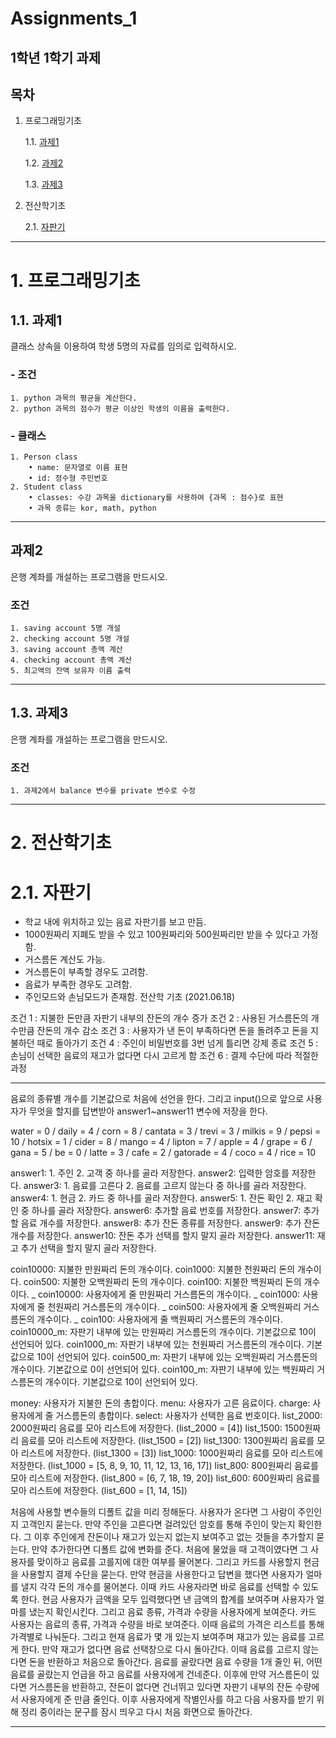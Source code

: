 # Assignments_1
1학년 1학기 과제
---

## 목차
1. 프로그래밍기초

    1.1. [과제1](#1.1.-과제1)
    
    1.2. [과제2](#과제2)
    
    1.3. [과제3](#과제3)
    
2. 전산학기초

    2.1. [자판기](#자판기)

---

# 1. 프로그래밍기초

## 1.1. 과제1

클래스 상속을 이용하여 학생 5명의 자료를 임의로 입력하시오.

### - 조건
    1. python 과목의 평균을 계산한다.
    2. python 과목의 점수가 평균 이상인 학생의 이름을 출력한다.
### - 클래스
    1. Person class
        • name: 문자열로 이름 표현
        • id: 정수형 주민번호
    2. Student class
        • classes: 수강 과목을 dictionary를 사용하여 {과목 : 점수}로 표현
        • 과목 종류는 kor, math, python
    
---
    
## 과제2

은행 계좌를 개설하는 프로그램을 만드시오.

### 조건
    1. saving account 5명 개설
    2. checking account 5명 개설
    3. saving account 총액 계산
    4. checking account 총액 계산
    5. 최고액의 잔액 보유자 이름 출력
    
---
    
## 1.3. 과제3

은행 계좌를 개설하는 프로그램을 만드시오.

### 조건
    1. 과제2에서 balance 변수를 private 변수로 수정

     
---

# 2. 전산학기초

# 2.1. 자판기
- 학교 내에 위치하고 있는 음료 자판기를 보고 만듬.
- 1000원짜리 지폐도 받을 수 있고 100원짜리와 500원짜리만 받을 수 있다고 가정함.
- 거스름돈 계산도 가능.
- 거스름돈이 부족할 경우도 고려함.
- 음료가 부족한 경우도 고려함.
- 주인모드와 손님모드가 존재함.
전산학 기초 (2021.06.18)

조건 1 : 지불한 돈만큼 자판기 내부의 잔돈의 개수 증가
조건 2 : 사용된 거스름돈의 개수만큼 잔돈의 개수 감소
조건 3 : 사용자가 낸 돈이 부족하다면 돈을 돌려주고 돈을 지불하던 때로 돌아가기
조건 4 : 주인이 비밀번호를 3번 넘게 틀리면 강제 종료
조건 5 : 손님이 선택한 음료의 재고가 없다면 다시 고르게 함
조건 6 : 결제 수단에 따라 적절한 과정

---

음료의 종류별 개수를 기본값으로 처음에 선언을 한다.
그리고 input()으로 앞으로 사용자가 무엇을 할지를 답변받아 answer1~answer11 변수에 저장을 한다.

water = 0 / daily = 4 / corn = 8 / cantata = 3 / trevi = 3 / milkis = 9 / pepsi = 10 /
hotsix = 1 / cider = 8 / mango = 4 / lipton = 7 / apple = 4 / grape = 6 / gana = 5 /
be = 0 / latte = 3 / cafe = 2 / gatorade = 4 / coco = 4 / rice = 10

answer1: 1. 주인 2. 고객 중 하나를 골라 저장한다.
answer2: 입력한 암호를 저장한다.
answer3: 1. 음료를 고른다 2. 음료를 고르지 않는다 중 하나를 골라 저장한다.
answer4: 1. 현금 2. 카드 중 하나를 골라 저장한다.
answer5: 1. 잔돈 확인 2. 재고 확인 중 하나를 골라 저장한다.
answer6: 추가할 음료 번호를 저장한다.
answer7: 추가할 음료 개수를 저장한다.
answer8: 추가 잔돈 종류를 저장한다.
answer9: 추가 잔돈 개수를 저장한다.
answer10: 잔돈 추가 선택를 할지 말지 골라 저장한다.
answer11: 재고 추가 선택을 할지 말지 골라 저장한다.

coin10000: 지불한 만원짜리 돈의 개수이다.
coin1000: 지불한 천원짜리 돈의 개수이다.
coin500: 지불한 오백원짜리 돈의 개수이다.
coin100: 지불한 백원짜리 돈의 개수이다.
_ coin10000: 사용자에게 줄 만원짜리 거스름돈의 개수이다.
_ coin1000: 사용자에게 줄 천원짜리 거스름돈의 개수이다.
_ coin500: 사용자에게 줄 오백원짜리 거스름돈의 개수이다.
_ coin100: 사용자에게 줄 백원짜리 거스름돈의 개수이다.
coin10000_m: 자판기 내부에 있는 만원짜리 거스름돈의 개수이다. 기본값으로 10이 선언되어 있다.
coin1000_m: 자판기 내부에 있는 천원짜리 거스름돈의 개수이다. 기본값으로 10이 선언되어 있다.
coin500_m: 자판기 내부에 있는 오백원짜리 거스름돈의 개수이다. 기본값으로 0이 선언되어 있다.
coin100_m: 자판기 내부에 있는 백원짜리 거스름돈의 개수이다. 기본값으로 10이 선언되어 있다.

money: 사용자가 지불한 돈의 총합이다.
menu: 사용자가 고른 음료이다.
charge: 사용자에게 줄 거스름돈의 총합이다.
select: 사용자가 선택한 음료 번호이다.
list_2000: 2000원짜리 음료를 모아 리스트에 저장한다. (list_2000 = [4])
list_1500: 1500원짜리 음료를 모아 리스트에 저장한다. (list_1500 = [2])
list_1300: 1300원짜리 음료를 모아 리스트에 저장한다. (list_1300 = [3])
list_1000: 1000원짜리 음료를 모아 리스트에 저장한다. (list_1000 = [5, 8, 9, 10, 11, 12, 13, 16, 17])
list_800: 800원짜리 음료를 모아 리스트에 저장한다. (list_800 = [6, 7, 18, 19, 20])
list_600: 600원짜리 음료를 모아 리스트에 저장한다. (list_600 = [1, 14, 15])

 처음에 사용할 변수들의 디폴트 값을 미리 정해둔다.
사용자가 온다면 그 사람이 주인인지 고객인지 묻는다.
만약 주인을 고른다면 걸려있던 암호를 통해 주인이 맞는지 확인한다.
그 이후 주인에게 잔돈이나 재고가 있는지 없는지 보여주고 없는 것들을 추가할지 묻는다.
만약 추가한다면 디폴트 값에 변화를 준다.
처음에 물었을 때 고객이였다면 그 사용자를 맞이하고 음료를 고를지에 대한 여부를 물어본다.
그리고 카드를 사용할지 현금을 사용할지 결제 수단을 묻는다.
만약 현금을 사용한다고 답변을 했다면 사용자가 얼마를 낼지 각각 돈의 개수를 물어본다.
이때 카드 사용자라면 바로 음료를 선택할 수 있도록 한다.
현금 사용자가 금액을 모두 입력했다면 낸 금액의 합계를 보여주며 사용자가 얼마를 냈는지 확인시킨다.
그리고 음료 종류, 가격과 수량을 사용자에게 보여준다.
카드 사용자는 음료의 종류, 가격과 수량을 바로 보여준다.
이때 음료의 가격은 리스트를 통해 가격별로 나눠둔다.
그리고 현재 음료가 몇 개 있는지 보여주며 재고가 있는 음료를 고르게 한다.
만약 재고가 없다면 음료 선택창으로 다시 돌아간다.
이때 음료를 고르지 않는다면 돈을 반환하고 처음으로 돌아간다.
음료를 골랐다면 음료 수량을 1개 줄인 뒤, 어떤 음료를 골랐는지 언급을 하고 음료를 사용자에게 건네준다.
이후에 만약 거스름돈이 있다면 거스름돈을 반환하고,
잔돈이 없다면 건너뛰고 있다면 자판기 내부의 잔돈 수량에서 사용자에게 준 만큼 줄인다.
이후 사용자에게 작별인사를 하고 다음 사용자를 받기 위해 정리 중이라는 문구를 잠시 띄우고 다시 처음 화면으로 돌아간다.

---
